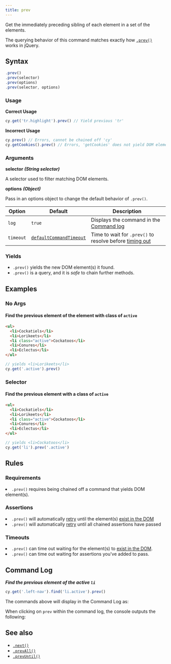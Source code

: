 ```yaml
---
title: prev
---
```


Get the immediately preceding sibling of each element in a set of the elements.

<Alert type="info">

The querying behavior of this command matches exactly how
[`.prev()`](http://api.jquery.com/prev) works in jQuery.

</Alert>

## Syntax

```javascript
.prev()
.prev(selector)
.prev(options)
.prev(selector, options)
```

### Usage

**<Icon name="check-circle" color="green"></Icon> Correct Usage**

```javascript
cy.get('tr.highlight').prev() // Yield previous 'tr'
```

**<Icon name="exclamation-triangle" color="red"></Icon> Incorrect Usage**

```javascript
cy.prev() // Errors, cannot be chained off 'cy'
cy.getCookies().prev() // Errors, 'getCookies' does not yield DOM element
```

### Arguments

**<Icon name="angle-right"></Icon> selector** **_(String selector)_**

A selector used to filter matching DOM elements.

**<Icon name="angle-right"></Icon> options** **_(Object)_**

Pass in an options object to change the default behavior of `.prev()`.

| Option    | Default                                                              | Description                                                                              |
| --------- | -------------------------------------------------------------------- | ---------------------------------------------------------------------------------------- |
| `log`     | `true`                                                               | Displays the command in the [Command log](/guides/core-concepts/cypress-app#Command-Log) |
| `timeout` | [`defaultCommandTimeout`](/guides/references/configuration#Timeouts) | Time to wait for `.prev()` to resolve before [timing out](#Timeouts)                     |

### Yields [<Icon name="question-circle"/>](/guides/core-concepts/introduction-to-cypress#Subject-Management)

- `.prev()` yields the new DOM element(s) it found.
- `.prev()` is a query, and it is _safe_ to chain further methods.

## Examples

### No Args

#### Find the previous element of the element with class of `active`

```html
<ul>
  <li>Cockatiels</li>
  <li>Lorikeets</li>
  <li class="active">Cockatoos</li>
  <li>Conures</li>
  <li>Eclectus</li>
</ul>
```

```javascript
// yields <li>Lorikeets</li>
cy.get('.active').prev()
```

### Selector

#### Find the previous element with a class of `active`

```html
<ul>
  <li>Cockatiels</li>
  <li>Lorikeets</li>
  <li class="active">Cockatoos</li>
  <li>Conures</li>
  <li>Eclectus</li>
</ul>
```

```javascript
// yields <li>Cockatoos</li>
cy.get('li').prev('.active')
```

## Rules

### Requirements [<Icon name="question-circle"/>](/guides/core-concepts/introduction-to-cypress#Chains-of-Commands)

<List><li>`.prev()` requires being chained off a command that yields DOM
element(s).</li></List>

### Assertions [<Icon name="question-circle"/>](/guides/core-concepts/introduction-to-cypress#Assertions)

<List><li>`.prev()` will automatically
[retry](/guides/core-concepts/retry-ability) until the element(s)
[exist in the DOM](/guides/core-concepts/introduction-to-cypress#Default-Assertions)</li><li>`.prev()`
will automatically [retry](/guides/core-concepts/retry-ability) until all
chained assertions have passed</li></List>

### Timeouts [<Icon name="question-circle"/>](/guides/core-concepts/introduction-to-cypress#Timeouts)

<List><li>`.prev()` can time out waiting for the element(s) to
[exist in the DOM](/guides/core-concepts/introduction-to-cypress#Default-Assertions).</li><li>`.prev()`
can time out waiting for assertions you've added to pass.</li></List>

## Command Log

**_Find the previous element of the active `li`_**

```javascript
cy.get('.left-nav').find('li.active').prev()
```

The commands above will display in the Command Log as:

<DocsImage src="/img/api/prev/find-prev-element-in-list-of-els.png" alt="Command Log prev" ></DocsImage>

When clicking on `prev` within the command log, the console outputs the
following:

<DocsImage src="/img/api/prev/previous-element-in-console-log.png" alt="Console Log prev" ></DocsImage>

## See also

- [`.next()`](/api/commands/next)
- [`.prevAll()`](/api/commands/prevall)
- [`.prevUntil()`](/api/commands/prevuntil)
